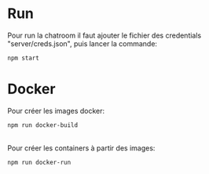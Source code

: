 # Run

Pour run la chatroom il faut ajouter le fichier des credentials "server/creds.json", puis lancer la commande:
```console
npm start
```

# Docker

Pour créer les images docker:
```console
npm run docker-build
```
\
Pour créer les containers à partir des images:
```console
npm run docker-run
```